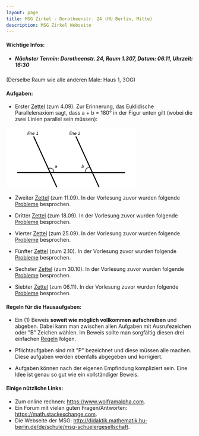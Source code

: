 ```yaml
---
layout: page
title: MSG Zirkel - Dorotheenstr. 24 (HU Berlin, Mitte)
description: MSG Zirkel Webseite 
---
```



#### Wichtige Infos: 

 - ##### Nächster Termin: Dorotheenstr. 24, Raum 1.307, Datum: 06.11, Uhrzeit: 16:30 

(Derselbe Raum wie alle anderen Male: Haus 1, 3OG)

#### Aufgaben:

 - Erster <a href="../aufgaben/Aufgabe_1.pdf">Zettel</a> (zum 4.09). Zur
   Erinnerung, das Euklidische Parallelenaxiom sagt, dass a + b = 180° in der
Figur unten gilt (wobei die zwei Linien parallel sein müssen): 
<img src="Parallel_Postulate.png" alt="Parallelenaxiom">

 - Zweiter <a href="../aufgaben/Aufgabe_2_2.pdf">Zettel</a> (zum 11.09). In der
   Vorlesung zuvor wurden folgende <a href="../aufgaben/Aufgabe_2_1.pdf">Probleme</a> besprochen.

 - Dritter <a href="../aufgaben/Aufgabe_3_2.pdf">Zettel</a> (zum 18.09). In der
   Vorlesung zuvor wurden folgende <a href="../aufgaben/Aufgabe_3_1.pdf">Probleme</a> besprochen.

 - Vierter <a href="../aufgaben/ufgabe_4_2.pdf">Zettel</a> (zum 25.09). In der
   Vorlesung zuvor wurden folgende <a href="../aufgaben/Aufgabe_4_1.pdf">Probleme</a> besprochen.

 - Fünfter <a href="../aufgaben/Aufgabe_5_2.pdf">Zettel</a> (zum 2.10). In der
   Vorlesung zuvor wurden folgende <a href="../aufgaben/Aufgabe_5_1.pdf">Probleme</a> besprochen.

 - Sechster <a href="../aufgaben/Aufgabe_6_2.pdf">Zettel</a> (zum 30.10). In der
   Vorlesung zuvor wurden folgende <a href="../aufgaben/Aufgabe_6_1.pdf">Probleme</a> besprochen.

 - Siebter <a href="../aufgaben/Aufgabe_7_2.pdf">Zettel</a> (zum 06.11). In der
   Vorlesung zuvor wurden folgende <a href="../aufgaben/Aufgabe_7_1.pdf">Probleme</a> besprochen.

#### Regeln für die Hausaufgaben:

 - Ein (1) Beweis **soweit wie möglich vollkommen aufschreiben** und abgeben. Dabei kann man zwischen allen Aufgaben mit 
   Ausrufezeichen oder "B" Zeichen wählen. Im Beweis sollte man sorgfältig diesen drei einfachen <a href="../Mantra.pdf">Regeln</a> folgen.

 - Pflichtaufgaben sind mit "P" bezeichnet und diese müssen alle machen. Diese
   aufgaben werden ebenfalls abgegeben und korrigiert. 

 - Aufgaben können nach der eigenen Empfindung kompliziert sein.
   Eine Idee ist genau so gut wie ein vollständiger Beweis.

#### Einige nützliche Links:

 - Zum online rechnen: <https://www.wolframalpha.com>.
 - Ein Forum mit vielen guten Fragen/Antworten: <https://math.stackexchange.com>.
 - Die Webseite der MSG: <http://didaktik.mathematik.hu-berlin.de/de/schule/msg-schuelergesellschaft>.

<!-- Note: this is how to write a comment in HTML. Everything in here won't show up on your webpage.-->

<!--
To increase the size of the title, use fewer # in front of the paper title.
To decrease the size of the title, use more #. 
To remove the italics, remove the * before and after the description
To remove the underline from the title, remove the <u> tags (<u> and </u>)
-->
